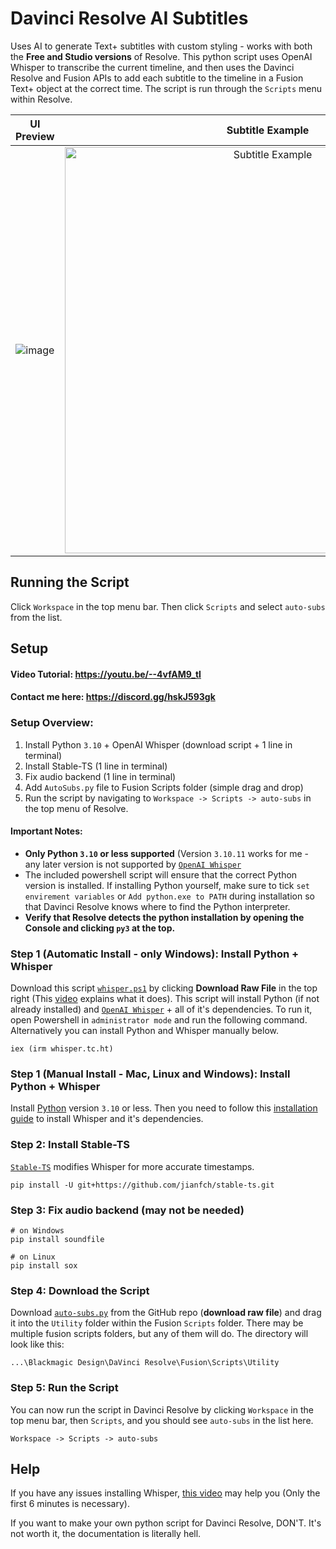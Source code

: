 # Davinci Resolve AI Subtitles
Uses AI to generate Text+ subtitles with custom styling - works with both the **Free and Studio versions** of Resolve. This python script uses OpenAI Whisper to transcribe the current timeline, and then uses the Davinci Resolve and Fusion APIs to add each subtitle to the timeline in a Fusion Text+ object at the correct time. The script is run through the `Scripts` menu within Resolve.

UI Preview             |  Subtitle Example
:-------------------------:|:-------------------------:
![image](https://github.com/tmoroney/auto-subs/assets/72154813/03186165-73c2-476f-b0a2-56c01b601660) |  <img alt="Subtitle Example" src="https://github.com/tmoroney/auto-subs/assets/72154813/28553dc3-bd4f-4866-9083-1df5cd21aeaf" width="650">

## Running the Script

Click `Workspace` in the top menu bar. Then click `Scripts` and select `auto-subs` from the list.

## Setup

#### Video Tutorial: https://youtu.be/--4vfAM9_tI
#### Contact me here: https://discord.gg/hskJ593gk

### Setup Overview:
1. Install Python `3.10` + OpenAI Whisper (download script + 1 line in terminal)
2. Install Stable-TS (1 line in terminal)
3. Fix audio backend (1 line in terminal)
4. Add `AutoSubs.py` file to Fusion Scripts folder (simple drag and drop)
5. Run the script by navigating to `Workspace -> Scripts -> auto-subs` in the top menu of Resolve.

#### Important Notes:
- **Only Python `3.10` or less supported** (Version `3.10.11` works for me - any later version is not supported by [`OpenAI Whisper`](https://github.com/openai/whisper)
- The included powershell script will ensure that the correct Python version is installed. If installing Python yourself, make sure to tick `set envirement variables` or `Add python.exe to PATH` during installation so that Davinci Resolve knows where to find the Python interpreter.
- **Verify that Resolve detects the python installation by opening the Console and clicking `py3` at the top.**

### Step 1 (Automatic Install - only Windows): Install Python + Whisper
Download this script [`whisper.ps1`](https://github.com/tmoroney/auto-subs/blob/main/whisper.ps1) by clicking **Download Raw File** in the top right (This [video](https://youtu.be/R5pZPpIIUzA) explains what it does). This script will install Python (if not already installed) and [`OpenAI Whisper`](https://github.com/openai/whisper) + all of it's dependencies. To run it, open Powershell in `administrator mode` and run the following command. Alternatively you can install Python and Whisper manually below.

    iex (irm whisper.tc.ht)

### Step 1 (Manual Install - Mac, Linux and Windows): Install Python + Whisper
Install [Python](https://www.python.org/downloads/release/python-31011/) version `3.10` or less. Then you need to follow this [installation guide](https://github.com/openai/whisper/tree/main#readme) to install Whisper and it's dependencies.

### Step 2: Install Stable-TS
[`Stable-TS`](https://github.com/jianfch/stable-ts) modifies Whisper for more accurate timestamps.

    pip install -U git+https://github.com/jianfch/stable-ts.git

### Step 3: Fix audio backend (may not be needed)
    
    # on Windows
    pip install soundfile 
    
    # on Linux
    pip install sox
    
### Step 4: Download the Script
Download [`auto-subs.py`](https://github.com/tmoroney/auto-subs/blob/main/auto-subs.py) from the GitHub repo (**download raw file**) and drag it into the `Utility` folder within the Fusion `Scripts` folder. There may be multiple fusion scripts folders, but any of them will do. The directory will look like this:
  
    ...\Blackmagic Design\DaVinci Resolve\Fusion\Scripts\Utility

### Step 5: Run the Script
You can now run the script in Davinci Resolve by clicking `Workspace` in the top menu bar, then `Scripts`, and you should see `auto-subs` in the list here.
    
    Workspace -> Scripts -> auto-subs

## Help
If you have any issues installing Whisper, [this video](https://youtu.be/ABFqbY_rmEk) may help you (Only the first 6 minutes is necessary).

If you want to make your own python script for Davinci Resolve, DON'T. It's not worth it, the documentation is literally hell.
